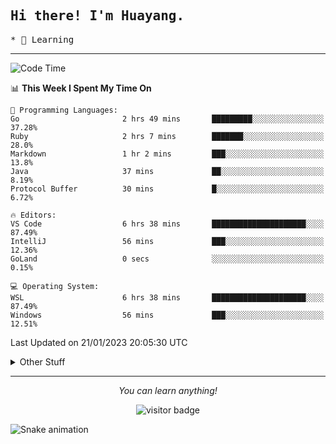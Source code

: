 <h2>
    <samp>Hi there! I'm Huayang.</samp>
</h2>
<p>
    <samp>
        * 🧐 Learning
    </samp>
</p>



<hr>


<!--START_SECTION:waka-->
![Code Time](http://img.shields.io/badge/Code%20Time-379%20hrs%2025%20mins-blue)

📊 **This Week I Spent My Time On** 

```text
💬 Programming Languages: 
Go                       2 hrs 49 mins       █████████░░░░░░░░░░░░░░░░   37.28% 
Ruby                     2 hrs 7 mins        ███████░░░░░░░░░░░░░░░░░░   28.0% 
Markdown                 1 hr 2 mins         ███░░░░░░░░░░░░░░░░░░░░░░   13.8% 
Java                     37 mins             ██░░░░░░░░░░░░░░░░░░░░░░░   8.19% 
Protocol Buffer          30 mins             █░░░░░░░░░░░░░░░░░░░░░░░░   6.72%

🔥 Editors: 
VS Code                  6 hrs 38 mins       █████████████████████░░░░   87.49% 
IntelliJ                 56 mins             ███░░░░░░░░░░░░░░░░░░░░░░   12.36% 
GoLand                   0 secs              ░░░░░░░░░░░░░░░░░░░░░░░░░   0.15%

💻 Operating System: 
WSL                      6 hrs 38 mins       █████████████████████░░░░   87.49% 
Windows                  56 mins             ███░░░░░░░░░░░░░░░░░░░░░░   12.51%

```


 Last Updated on 21/01/2023 20:05:30 UTC
<!--END_SECTION:waka-->


<details>
  <summary>Other Stuff</summary>
  <br />
<!--   
  <p align="left">
    <img height="180em" src="https://github-readme-streak-stats.herokuapp.com/?user=GuillaumeFalourd" />
    
  </p> -->

  * 🏆 Some GitHub statistical reports:
  
  <img width="100%" src="https://github-profile-trophy.vercel.app/?username=xmchxup&column=7">
  <p align="left">  
    <img height="180em" src="https://github-readme-stats.vercel.app/api?username=xmchxup&hide_border=true&show_icons=true&include_all_commits=true&bg_color=0,EC6C6C,FFD479,FFFC79,73FA79&theme=graywhite&locale=en" />
    <img height="180em" src="https://github-readme-stats.vercel.app/api/top-langs/?username=xmchxup&hide=css,scss,html&langs_count=8&hide_border=true&layout=compact&bg_color=0,73FA79,73FDFF,D783FF&theme=graywhite&locale=en" />
  </p>
  
  <img width="100%" src="https://github-profile-summary-cards.vercel.app/api/cards/profile-details?username=xmchxup&theme=github" />
 
</a>
</details>
<hr>
<p align="center">
    <i>You can learn anything!</i>
    <p align="center">
        <img src="https://visitor-badge.laobi.icu/badge?page_id=xmchxup" alt="visitor badge"/>       
    </p>
</p>

![Snake animation](https://github.com/XmchxUp/XmchxUp/blob/output/github-contribution-grid-snake.gif)


